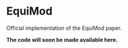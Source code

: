 # EquiMod
Official implementation of the EquiMod paper.

**The code will soon be made available here.**
